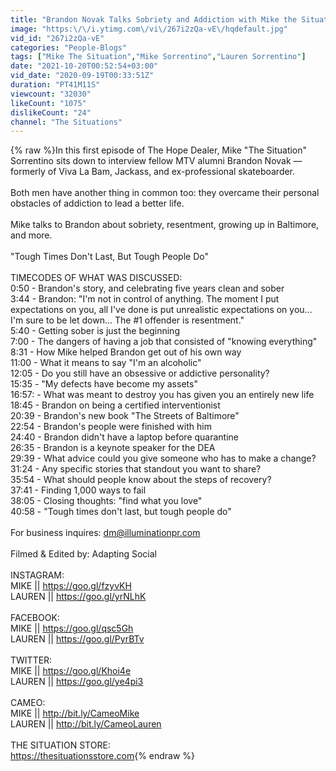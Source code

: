 ```yaml
---
title: "Brandon Novak Talks Sobriety and Addiction with Mike the Situation - The Hope Dealer"
image: "https:\/\/i.ytimg.com\/vi\/267i2zQa-vE\/hqdefault.jpg"
vid_id: "267i2zQa-vE"
categories: "People-Blogs"
tags: ["Mike The Situation","Mike Sorrentino","Lauren Sorrentino"]
date: "2021-10-20T00:52:54+03:00"
vid_date: "2020-09-19T00:33:51Z"
duration: "PT41M11S"
viewcount: "32030"
likeCount: "1075"
dislikeCount: "24"
channel: "The Situations"
---
```

{% raw %}In this first episode of The Hope Dealer, Mike &quot;The Situation&quot; Sorrentino sits down to interview fellow MTV alumni Brandon Novak — formerly of Viva La Bam, Jackass, and ex-professional skateboarder. <br /><br />Both men have another thing in common too: they overcame their personal obstacles of addiction to lead a better life. <br /><br />Mike talks to Brandon about sobriety, resentment, growing up in Baltimore, and more. <br /><br />&quot;Tough Times Don't Last, But Tough People Do&quot;<br /><br />TIMECODES OF WHAT WAS DISCUSSED: <br />0:50 - Brandon's story, and celebrating five years clean and sober<br />3:44 - Brandon: &quot;I'm not in control of anything. The moment I put expectations on you, all I've done is put unrealistic expectations on you... I'm sure to be let down... The #1 offender is resentment.&quot;<br />5:40 - Getting sober is just the beginning<br />7:00 - The dangers of having a job that consisted of &quot;knowing everything&quot;<br />8:31 - How Mike helped Brandon get out of his own way<br />11:00 - What it means to say &quot;I'm an alcoholic&quot;<br />12:05 - Do you still have an obsessive or addictive personality?<br />15:35 - &quot;My defects have become my assets&quot;<br />16:57: - What was meant to destroy you has given you an entirely new life<br />18:45 - Brandon on being a certified interventionist<br />20:39 - Brandon's new book &quot;The Streets of Baltimore&quot;<br />22:54 - Brandon's people were finished with him<br />24:40 - Brandon didn't have a laptop before quarantine<br />26:35 - Brandon is a keynote speaker for the DEA<br />29:39 - What advice could you give someone who has to make a change?<br />31:24 - Any specific stories that standout you want to share?<br />35:54 - What should people know about the steps of recovery?<br />37:41 - Finding 1,000 ways to fail<br />38:05 - Closing thoughts: &quot;find what you love&quot;<br />40:58 - &quot;Tough times don't last, but tough people do&quot;<br /><br />For business inquires: dm@illuminationpr.com<br /><br />Filmed &amp; Edited by: Adapting Social<br /><br />INSTAGRAM:<br />MIKE ||  <a rel="nofollow" target="blank" href="https://goo.gl/fzyvKH">https://goo.gl/fzyvKH</a><br />LAUREN  ||  <a rel="nofollow" target="blank" href="https://goo.gl/yrNLhK">https://goo.gl/yrNLhK</a><br /><br />FACEBOOK:<br />MIKE  || <a rel="nofollow" target="blank" href="https://goo.gl/qsc5Gh">https://goo.gl/qsc5Gh</a><br />LAUREN || <a rel="nofollow" target="blank" href="https://goo.gl/PyrBTv">https://goo.gl/PyrBTv</a><br /><br />TWITTER:<br />MIKE || <a rel="nofollow" target="blank" href="https://goo.gl/Khoi4e">https://goo.gl/Khoi4e</a><br />LAUREN || <a rel="nofollow" target="blank" href="https://goo.gl/ye4pi3">https://goo.gl/ye4pi3</a><br /><br />CAMEO:<br />MIKE || <a rel="nofollow" target="blank" href="http://bit.ly/CameoMike">http://bit.ly/CameoMike</a> <br />LAUREN || <a rel="nofollow" target="blank" href="http://bit.ly/CameoLauren">http://bit.ly/CameoLauren</a> <br /><br />THE SITUATION STORE:<br /><a rel="nofollow" target="blank" href="https://thesituationsstore.com">https://thesituationsstore.com</a>{% endraw %}
